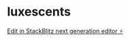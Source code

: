 # luxescents

[Edit in StackBlitz next generation editor ⚡️](https://stackblitz.com/~/github.com/fandango3142/luxescents)